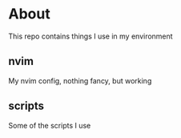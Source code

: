 # About

This repo contains things I use in my environment

## nvim

My nvim config, nothing fancy, but working

## scripts

Some of the scripts I use
